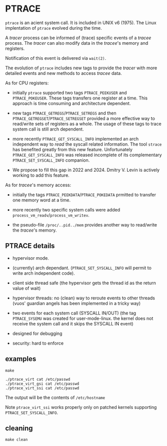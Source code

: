 # PTRACE

`ptrace` is an acient system call. It is included in UNIX v6 (1975).
The Linux implentation of `ptrace` evolved during the time.

A *tracer* process can be informed of (trace) specific events of a *tracee* process.
The *tracer* can also modify data in the *tracee*'s memory and registers.

Notification of this event is delivered via `wait(2)`.

The evolution of `ptrace` includes new tags to provide the *tracer* with more detailed
events and new methods to access *tracee* data.

As for CPU registers:

* initially `ptrace` supported two tags `PTRACE_PEEKUSER` and `PTRACE_POKEUSER`. These tags transfers one register at a time. This approach is time consuming and architecture dependent.

* new tags `PTRACE_GETREGS`/`PTRACE_SETREGS` and then `PTRACE_GETREGSET`/`PTRACE_SETREGSET`
provided a more effective way to read/write sets of registers as a whole. The usage of these tags to trace system call is still arch dependent.

* more recently `PTRACE_GET_SYSCALL_INFO` implemented an arch independent way to *read*
the syscall related information. The tool `strace` has benefited greatly from this new feature.
Unfortunately `PTRACE_GET_SYSCALL_INFO` was released incomplete of its complementary
`PTRACE_SET_SYSCALL_INFO` companion.

* We propose to fill this gap in 2022 and 2024. Dmitry V. Levin is actively working to add this
feature.

As for *tracee*'s memory access:

* initially the tags `PTRACE_PEEKDATA`/`PTRACE_POKEDATA` prmitted to transfer one memory word
at a time.

* more recently two specific system calls were added `process_vm_readv`/`process_vm_writev`.

* the pseudo-file `/proc/..pid../mem` provides another way to read/write the *tracee*'s
memory.
## PTRACE details

* hypervisor mode.

* (currently) arch dependant. (`PTRACE_SET_SYSCALL_INFO` will permit to write
arch independent code).

* client side thread safe (the hypervisor gets the thread id as the
    return value of wait)

* hypervisor threads: no (clean) way to reroute events to other threads
(vuos' guardian angels has been implemented in a tricky way)

* two events for each system call (SYSCALL IN/OUT)
	(the tag `PTRACE_SYSEMU` was created for user-mode-linux.
	 the kernel does not receive the system call and it skips the SYSCALL IN
	 event)

* designed for debugging

* security: hard to enforce

## examples

```
make
```
```
./ptrace_virt cat /etc/passwd
./ptrace_virt_gsi cat /etc/passwd
./ptrace_virt_ssi cat /etc/passwd
```
The output will be the contents of `/etc/hostname`

Note `ptrace_virt_ssi` works properly only on patched kernels supporting `PTRACE_SET_SYSCALL_INFO`.

## cleaning

```
make clean
```
